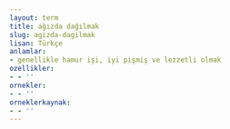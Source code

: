 ```yaml
---
layout: term
title: ağızda dağılmak
slug: agizda-dagilmak
lisan: Türkçe
anlamlar:
- genellikle hamur işi, iyi pişmiş ve lezzetli olmak
ozellikler:
- - ''
ornekler:
- - ''
orneklerkaynak:
- - ''
---
```

